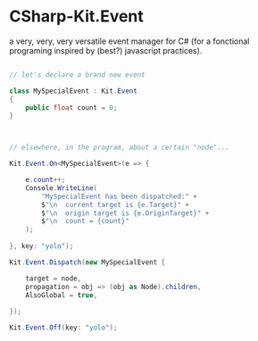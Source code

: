 # CSharp-Kit.Event

a very, very, very versatile event manager for C# (for a fonctional programing inspired by (best?) javascript practices).

```csharp

// let's declare a brand new event

class MySpecialEvent : Kit.Event
{
    public float count = 0;
}



// elsewhere, in the program, about a certain "node"...

Kit.Event.On<MySpecialEvent>(e => {

    e.count++;
    Console.WriteLine(
        "MySpecialEvent has been dispatched:" +
        $"\n  current target is {e.Target}" +
        $"\n  origin target is {e.OriginTarget}" +
        $"\n  count = {count}"
    );
    
}, key: "yolo");

Kit.Event.Dispatch(new MySpecialEvent {

    target = node,
    propagation = obj => (obj as Node).children,
    AlsoGlobal = true,
  
});

Kit.Event.Off(key: "yolo");

```
